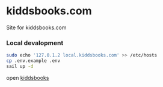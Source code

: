 # kiddsbooks.com
Site for kiddsbooks.com

### Local devalopment

```bash
sudo echo '127.0.1.2 local.kiddsbooks.com' >> /etc/hosts
cp .env.example .env
sail up -d
```
open [kiddsbooks](http://local.kiddsbooks.com)
